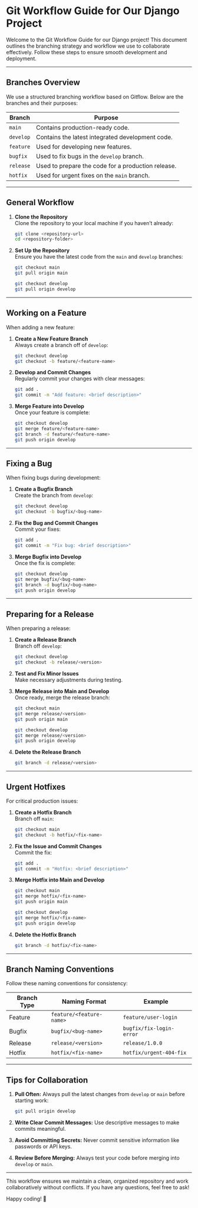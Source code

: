 # **Git Workflow Guide for Our Django Project**

Welcome to the Git Workflow Guide for our Django project! This document outlines the branching strategy and workflow we use to collaborate effectively. Follow these steps to ensure smooth development and deployment.

---

## **Branches Overview**

We use a structured branching workflow based on Gitflow. Below are the branches and their purposes:

| Branch        | Purpose                                                |
|---------------|--------------------------------------------------------|
| `main`        | Contains production-ready code.                        |
| `develop`     | Contains the latest integrated development code.        |
| `feature`     | Used for developing new features.                      |
| `bugfix`      | Used to fix bugs in the `develop` branch.              |
| `release`     | Used to prepare the code for a production release.     |
| `hotfix`      | Used for urgent fixes on the `main` branch.            |

---

## **General Workflow**

1. **Clone the Repository**  
   Clone the repository to your local machine if you haven’t already:  
   ```bash
   git clone <repository-url>
   cd <repository-folder>
   ```

2. **Set Up the Repository**  
   Ensure you have the latest code from the `main` and `develop` branches:  
   ```bash
   git checkout main
   git pull origin main

   git checkout develop
   git pull origin develop
   ```

---

## **Working on a Feature**

When adding a new feature:

1. **Create a New Feature Branch**  
   Always create a branch off of `develop`:  
   ```bash
   git checkout develop
   git checkout -b feature/<feature-name>
   ```

2. **Develop and Commit Changes**  
   Regularly commit your changes with clear messages:  
   ```bash
   git add .
   git commit -m "Add feature: <brief description>"
   ```

3. **Merge Feature into Develop**  
   Once your feature is complete:  
   ```bash
   git checkout develop
   git merge feature/<feature-name>
   git branch -d feature/<feature-name>
   git push origin develop
   ```

---

## **Fixing a Bug**

When fixing bugs during development:

1. **Create a Bugfix Branch**  
   Create the branch from `develop`:  
   ```bash
   git checkout develop
   git checkout -b bugfix/<bug-name>
   ```

2. **Fix the Bug and Commit Changes**  
   Commit your fixes:  
   ```bash
   git add .
   git commit -m "Fix bug: <brief description>"
   ```

3. **Merge Bugfix into Develop**  
   Once the fix is complete:  
   ```bash
   git checkout develop
   git merge bugfix/<bug-name>
   git branch -d bugfix/<bug-name>
   git push origin develop
   ```

---

## **Preparing for a Release**

When preparing a release:

1. **Create a Release Branch**  
   Branch off `develop`:  
   ```bash
   git checkout develop
   git checkout -b release/<version>
   ```

2. **Test and Fix Minor Issues**  
   Make necessary adjustments during testing.

3. **Merge Release into Main and Develop**  
   Once ready, merge the release branch:  
   ```bash
   git checkout main
   git merge release/<version>
   git push origin main

   git checkout develop
   git merge release/<version>
   git push origin develop
   ```

4. **Delete the Release Branch**  
   ```bash
   git branch -d release/<version>
   ```

---

## **Urgent Hotfixes**

For critical production issues:

1. **Create a Hotfix Branch**  
   Branch off `main`:  
   ```bash
   git checkout main
   git checkout -b hotfix/<fix-name>
   ```

2. **Fix the Issue and Commit Changes**  
   Commit the fix:  
   ```bash
   git add .
   git commit -m "Hotfix: <brief description>"
   ```

3. **Merge Hotfix into Main and Develop**  
   ```bash
   git checkout main
   git merge hotfix/<fix-name>
   git push origin main

   git checkout develop
   git merge hotfix/<fix-name>
   git push origin develop
   ```

4. **Delete the Hotfix Branch**  
   ```bash
   git branch -d hotfix/<fix-name>
   ```

---

## **Branch Naming Conventions**

Follow these naming conventions for consistency:

| Branch Type | Naming Format                | Example                 |
|-------------|------------------------------|-------------------------|
| Feature     | `feature/<feature-name>`     | `feature/user-login`    |
| Bugfix      | `bugfix/<bug-name>`          | `bugfix/fix-login-error`|
| Release     | `release/<version>`          | `release/1.0.0`         |
| Hotfix      | `hotfix/<fix-name>`          | `hotfix/urgent-404-fix` |

---

## **Tips for Collaboration**

1. **Pull Often:** Always pull the latest changes from `develop` or `main` before starting work:  
   ```bash
   git pull origin develop
   ```

2. **Write Clear Commit Messages:** Use descriptive messages to make commits meaningful.

3. **Avoid Committing Secrets:** Never commit sensitive information like passwords or API keys.

4. **Review Before Merging:** Always test your code before merging into `develop` or `main`.

---

This workflow ensures we maintain a clean, organized repository and work collaboratively without conflicts. If you have any questions, feel free to ask!  

Happy coding! 🚀
```